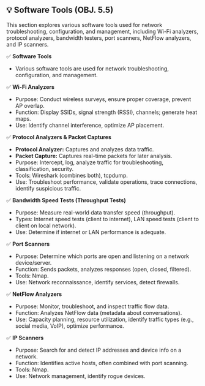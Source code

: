 ## 💡 Software Tools (OBJ. 5.5)
This section explores various software tools used for network troubleshooting, configuration, and management, including Wi-Fi analyzers, protocol analyzers, bandwidth testers, port scanners, NetFlow analyzers, and IP scanners.

✅ **Software Tools**
- Various software tools are used for network troubleshooting, configuration, and management.

✅ **Wi-Fi Analyzers**
- Purpose: Conduct wireless surveys, ensure proper coverage, prevent AP overlap.
- Function: Display SSIDs, signal strength (RSSI), channels; generate heat maps.
- Use: Identify channel interference, optimize AP placement.

✅ **Protocol Analyzers & Packet Captures**
- **Protocol Analyzer:** Captures and analyzes data traffic.
- **Packet Capture:** Captures real-time packets for later analysis.
- Purpose: Intercept, log, analyze traffic for troubleshooting, classification, security.
- Tools: Wireshark (combines both), tcpdump.
- Use: Troubleshoot performance, validate operations, trace connections, identify suspicious traffic.

✅ **Bandwidth Speed Tests (Throughput Tests)**
- Purpose: Measure real-world data transfer speed (throughput).
- Types: Internet speed tests (client to internet), LAN speed tests (client to client on local network).
- Use: Determine if internet or LAN performance is adequate.

✅ **Port Scanners**
- Purpose: Determine which ports are open and listening on a network device/server.
- Function: Sends packets, analyzes responses (open, closed, filtered).
- Tools: Nmap.
- Use: Network reconnaissance, identify services, detect firewalls.

✅ **NetFlow Analyzers**
- Purpose: Monitor, troubleshoot, and inspect traffic flow data.
- Function: Analyzes NetFlow data (metadata about conversations).
- Use: Capacity planning, resource utilization, identify traffic types (e.g., social media, VoIP), optimize performance.

✅ **IP Scanners**
- Purpose: Search for and detect IP addresses and device info on a network.
- Function: Identifies active hosts, often combined with port scanning.
- Tools: Nmap.
- Use: Network management, identify rogue devices.